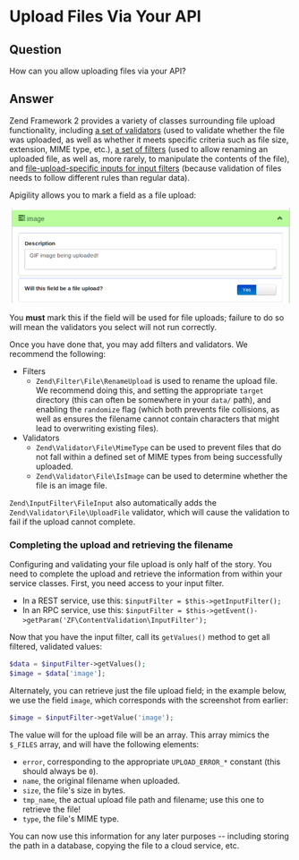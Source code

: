 Upload Files Via Your API
=========================

Question
--------

How can you allow uploading files via your API?

Answer
------

Zend Framework 2 provides a variety of classes surrounding file upload functionality, including
[a set of validators](http://framework.zend.com/manual/2.3/en/modules/zend.validator.file.html)
(used to validate whether the file was uploaded, as well as whether it meets specific criteria such
as file size, extension, MIME type, etc.),
[a set of filters](http://framework.zend.com/manual/2.3/en/modules/zend.filter.file.html) (used to
allow renaming an uploaded file, as well as, more rarely, to manipulate the contents of the file),
and [file-upload-specific inputs for input filters](http://framework.zend.com/manual/2.3/en/modules/zend.input-filter.file-input.html)
(because validation of files needs to follow different rules than regular data).

Apigility allows you to mark a field as a file upload:

![Mark a field as a file upload](/asset/apigility-documentation/img/recipes-upload-files-to-api-edit-field.png)

You **must** mark this if the field will be used for file uploads; failure to do so will mean the
validators you select will not run correctly.

Once you have done that, you may add filters and validators. We recommend the following:

- Filters
  - `Zend\Filter\File\RenameUpload` is used to rename the upload file. We recommend doing this, and
    setting the appropriate `target` directory (this can often be somewhere in your `data/` path),
    and enabling the `randomize` flag (which both prevents file collisions, as well as ensures the
    filename cannot contain characters that might lead to overwriting existing files).
- Validators
  - `Zend\Validator\File\MimeType` can be used to prevent files that do not fall within a defined
    set of MIME types from being successfully uploaded.
  - `Zend\Validator\File\IsImage` can be used to determine whether the file is an image file.

`Zend\InputFilter\FileInput` also automatically adds the `Zend\Validator\File\UploadFile` validator,
which will cause the validation to fail if the upload cannot complete.

### Completing the upload and retrieving the filename

Configuring and validating your file upload is only half of the story. You need to complete the
upload and retrieve the information from within your service classes. First, you need access to your
input filter.

- In a REST service, use this: `$inputFilter = $this->getInputFilter();`
- In an RPC service, use this: `$inputFilter = $this->getEvent()->getParam('ZF\ContentValidation\InputFilter');`

Now that you have the input filter, call its `getValues()` method to get all filtered, validated
values:

```php
$data = $inputFilter->getValues();
$image = $data['image'];
```

Alternately, you can retrieve just the file upload field; in the example below, we use the field
`image`, which corresponds with the screenshot from earlier:

```php
$image = $inputFilter->getValue('image');
```

The value will for the upload file will be an array. This array mimics the `$_FILES` array, and will
have the following elements:

- `error`, corresponding to the appropriate `UPLOAD_ERROR_*` constant (this should always be `0`).
- `name`, the original filename when uploaded.
- `size`, the file's size in bytes.
- `tmp_name`, the actual upload file path and filename; use this one to retrieve the file!
- `type`, the file's MIME type.

You can now use this information for any later purposes -- including storing the path in a database,
copying the file to a cloud service, etc.
